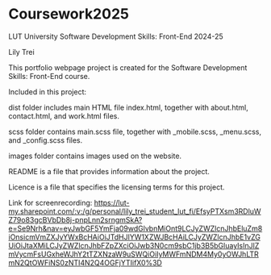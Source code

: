# Coursework2025
LUT University Software Development Skills: Front-End 2024-25

Lily Trei

This portfolio webpage project is created for the Software Development Skills: Front-End course.



Included in this project:

dist folder includes main HTML file index.html, together with about.html, contact.html, and work.html files.

scss folder contains main.scss file, together with _mobile.scss, _menu.scss, and _config.scss files.

images folder contains images used on the website.

README is a file that provides information about the project.

Licence is a file that specifies the licensing terms for this project.

Link for screenrecording: https://lut-my.sharepoint.com/:v:/g/personal/lily_trei_student_lut_fi/EfsyPTXsm3RDluWZ79o83gcBVbDb8j-pnpLnn2srngmSkA?e=Se9Nrh&nav=eyJwbGF5YmFja09wdGlvbnMiOnt9LCJyZWZlcnJhbEluZm8iOnsicmVmZXJyYWxBcHAiOiJTdHJlYW1XZWJBcHAiLCJyZWZlcnJhbE1vZGUiOiJtaXMiLCJyZWZlcnJhbFZpZXciOiJwb3N0cm9sbC1jb3B5bGluayIsInJlZmVycmFsUGxheWJhY2tTZXNzaW9uSWQiOiIyMWFmNDM4My0yOWJhLTRmN2QtOWFiNS0zNTI4N2Q4OGFjYTIifX0%3D
